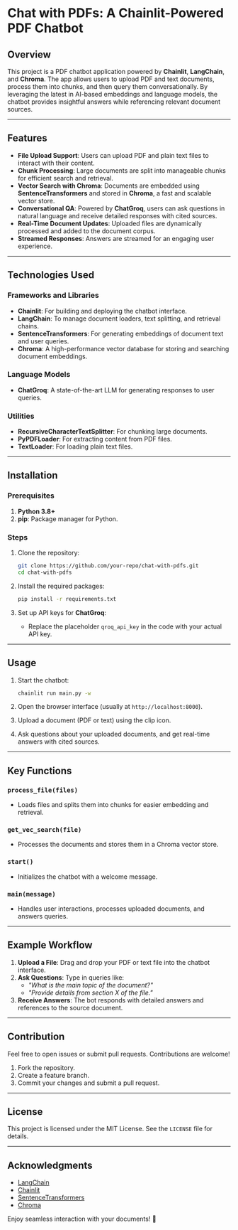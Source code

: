 # Chat with PDFs: A Chainlit-Powered PDF Chatbot

## Overview

This project is a PDF chatbot application powered by **Chainlit**, **LangChain**, and **Chroma**. The app allows users to upload PDF and text documents, process them into chunks, and then query them conversationally. By leveraging the latest in AI-based embeddings and language models, the chatbot provides insightful answers while referencing relevant document sources.

---

## Features

- **File Upload Support**: Users can upload PDF and plain text files to interact with their content.
- **Chunk Processing**: Large documents are split into manageable chunks for efficient search and retrieval.
- **Vector Search with Chroma**: Documents are embedded using **SentenceTransformers** and stored in **Chroma**, a fast and scalable vector store.
- **Conversational QA**: Powered by **ChatGroq**, users can ask questions in natural language and receive detailed responses with cited sources.
- **Real-Time Document Updates**: Uploaded files are dynamically processed and added to the document corpus.
- **Streamed Responses**: Answers are streamed for an engaging user experience.

---

## Technologies Used

### Frameworks and Libraries
- **Chainlit**: For building and deploying the chatbot interface.
- **LangChain**: To manage document loaders, text splitting, and retrieval chains.
- **SentenceTransformers**: For generating embeddings of document text and user queries.
- **Chroma**: A high-performance vector database for storing and searching document embeddings.

### Language Models
- **ChatGroq**: A state-of-the-art LLM for generating responses to user queries.

### Utilities
- **RecursiveCharacterTextSplitter**: For chunking large documents.
- **PyPDFLoader**: For extracting content from PDF files.
- **TextLoader**: For loading plain text files.

---

## Installation

### Prerequisites
1. **Python 3.8+**
2. **pip**: Package manager for Python.

### Steps
1. Clone the repository:
   ```bash
   git clone https://github.com/your-repo/chat-with-pdfs.git
   cd chat-with-pdfs
   ```

2. Install the required packages:
   ```bash
   pip install -r requirements.txt
   ```

3. Set up API keys for **ChatGroq**:
   - Replace the placeholder `qroq_api_key` in the code with your actual API key.

---

## Usage

1. Start the chatbot:
   ```bash
   chainlit run main.py -w
   ```

2. Open the browser interface (usually at `http://localhost:8000`).

3. Upload a document (PDF or text) using the clip icon.

4. Ask questions about your uploaded documents, and get real-time answers with cited sources.

---

## Key Functions

### `process_file(files)`
- Loads files and splits them into chunks for easier embedding and retrieval.

### `get_vec_search(file)`
- Processes the documents and stores them in a Chroma vector store.

### `start()`
- Initializes the chatbot with a welcome message.

### `main(message)`
- Handles user interactions, processes uploaded documents, and answers queries.

---

## Example Workflow

1. **Upload a File**: Drag and drop your PDF or text file into the chatbot interface.
2. **Ask Questions**: Type in queries like:
   - *"What is the main topic of the document?"*
   - *"Provide details from section X of the file."*
3. **Receive Answers**: The bot responds with detailed answers and references to the source document.

---

## Contribution

Feel free to open issues or submit pull requests. Contributions are welcome!

1. Fork the repository.
2. Create a feature branch.
3. Commit your changes and submit a pull request.

---

## License

This project is licensed under the MIT License. See the `LICENSE` file for details.

---

## Acknowledgments

- [LangChain](https://langchain.com/)
- [Chainlit](https://chainlit.io/)
- [SentenceTransformers](https://www.sbert.net/)
- [Chroma](https://www.trychroma.com/) 

Enjoy seamless interaction with your documents! 🚀
